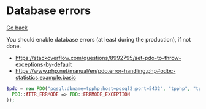 # Database errors

[Go back](..)

You should enable database errors (at least during the production), if not done.

* <https://stackoverflow.com/questions/8992795/set-pdo-to-throw-exceptions-by-default>
* <https://www.php.net/manual/en/pdo.error-handling.php#odbc-statistics.example.basic>

```php
$pdo = new PDO("pgsql:dbname=tpphp;host=pgsql2;port=5432", "tpphp", "tpphp", array(
  PDO::ATTR_ERRMODE => PDO::ERRMODE_EXCEPTION
));
```